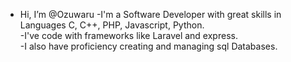 - Hi, I’m @Ozuwaru
-I'm a Software Developer with great skills in Languages  C, C++, PHP, Javascript, Python. <br>
-I've code with frameworks like Laravel and express.<br>
-I also have proficiency creating and managing sql Databases.<br>

<!---
Ozuwaru/Ozuwaru is a ✨ special ✨ repository because its `README.md` (this file) appears on your GitHub profile.
You can click the Preview link to take a look at your changes.
--->
